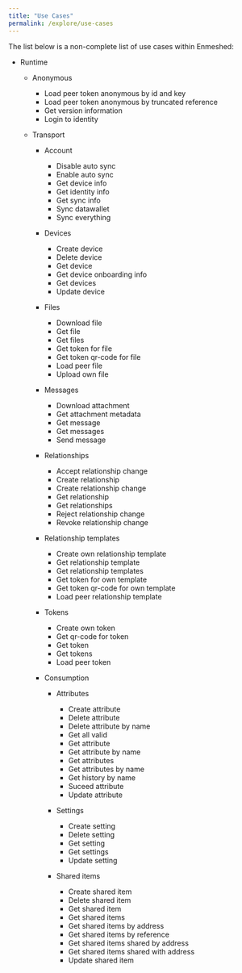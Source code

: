 ```yaml
---
title: "Use Cases"
permalink: /explore/use-cases
---
```


The list below is a non-complete list of use cases within Enmeshed:

-   Runtime

    -   Anonymous
        -   Load peer token anonymous by id and key
        -   Load peer token anonymous by truncated reference
        -   Get version information
        -   Login to identity
    -   Transport

        -   Account
            -   Disable auto sync
            -   Enable auto sync
            -   Get device info
            -   Get identity info
            -   Get sync info
            -   Sync datawallet
            -   Sync everything
        -   Devices
            -   Create device
            -   Delete device
            -   Get device
            -   Get device onboarding info
            -   Get devices
            -   Update device
        -   Files
            -   Download file
            -   Get file
            -   Get files
            -   Get token for file
            -   Get token qr-code for file
            -   Load peer file
            -   Upload own file
        -   Messages
            -   Download attachment
            -   Get attachment metadata
            -   Get message
            -   Get messages
            -   Send message
        -   Relationships
            -   Accept relationship change
            -   Create relationship
            -   Create relationship change
            -   Get relationship
            -   Get relationships
            -   Reject relationship change
            -   Revoke relationship change
        -   Relationship templates
            -   Create own relationship template
            -   Get relationship template
            -   Get relationship templates
            -   Get token for own template
            -   Get token qr-code for own template
            -   Load peer relationship template
        -   Tokens

            -   Create own token
            -   Get qr-code for token
            -   Get token
            -   Get tokens
            -   Load peer token

        -   Consumption

            -   Attributes

                -   Create attribute
                -   Delete attribute
                -   Delete attribute by name
                -   Get all valid
                -   Get attribute
                -   Get attribute by name
                -   Get attributes
                -   Get attributes by name
                -   Get history by name
                -   Suceed attribute
                -   Update attribute

            -   Settings

                -   Create setting
                -   Delete setting
                -   Get setting
                -   Get settings
                -   Update setting

            -   Shared items

                -   Create shared item
                -   Delete shared item
                -   Get shared item
                -   Get shared items
                -   Get shared items by address
                -   Get shared items by reference
                -   Get shared items shared by address
                -   Get shared items shared with address
                -   Update shared item
